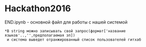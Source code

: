 # Hackathon2016
END.ipynb - основной файл для работы с нашей системой
    
    *В string можно записывать свой запрос(формат['название языков'..,'',предполагаемая зп]) 
     и система выведет отранжированный список пользователей гитхаб
